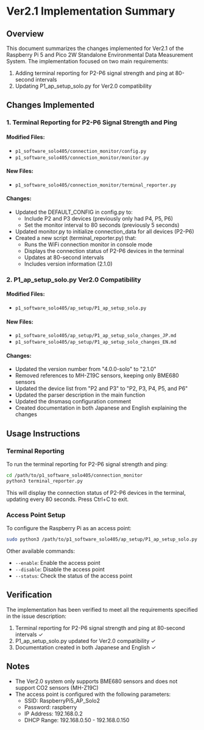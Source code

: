 # Ver2.1 Implementation Summary

## Overview
This document summarizes the changes implemented for Ver2.1 of the Raspberry Pi 5 and Pico 2W Standalone Environmental Data Measurement System. The implementation focused on two main requirements:

1. Adding terminal reporting for P2-P6 signal strength and ping at 80-second intervals
2. Updating P1_ap_setup_solo.py for Ver2.0 compatibility

## Changes Implemented

### 1. Terminal Reporting for P2-P6 Signal Strength and Ping

#### Modified Files:
- `p1_software_solo405/connection_monitor/config.py`
- `p1_software_solo405/connection_monitor/monitor.py`

#### New Files:
- `p1_software_solo405/connection_monitor/terminal_reporter.py`

#### Changes:
- Updated the DEFAULT_CONFIG in config.py to:
  - Include P2 and P3 devices (previously only had P4, P5, P6)
  - Set the monitor interval to 80 seconds (previously 5 seconds)
- Updated monitor.py to initialize connection_data for all devices (P2-P6)
- Created a new script (terminal_reporter.py) that:
  - Runs the WiFi connection monitor in console mode
  - Displays the connection status of P2-P6 devices in the terminal
  - Updates at 80-second intervals
  - Includes version information (2.1.0)

### 2. P1_ap_setup_solo.py Ver2.0 Compatibility

#### Modified Files:
- `p1_software_solo405/ap_setup/P1_ap_setup_solo.py`

#### New Files:
- `p1_software_solo405/ap_setup/P1_ap_setup_solo_changes_JP.md`
- `p1_software_solo405/ap_setup/P1_ap_setup_solo_changes_EN.md`

#### Changes:
- Updated the version number from "4.0.0-solo" to "2.1.0"
- Removed references to MH-Z19C sensors, keeping only BME680 sensors
- Updated the device list from "P2 and P3" to "P2, P3, P4, P5, and P6"
- Updated the parser description in the main function
- Updated the dnsmasq configuration comment
- Created documentation in both Japanese and English explaining the changes

## Usage Instructions

### Terminal Reporting
To run the terminal reporting for P2-P6 signal strength and ping:

```bash
cd /path/to/p1_software_solo405/connection_monitor
python3 terminal_reporter.py
```

This will display the connection status of P2-P6 devices in the terminal, updating every 80 seconds. Press Ctrl+C to exit.

### Access Point Setup
To configure the Raspberry Pi as an access point:

```bash
sudo python3 /path/to/p1_software_solo405/ap_setup/P1_ap_setup_solo.py --configure
```

Other available commands:
- `--enable`: Enable the access point
- `--disable`: Disable the access point
- `--status`: Check the status of the access point

## Verification
The implementation has been verified to meet all the requirements specified in the issue description:

1. Terminal reporting for P2-P6 signal strength and ping at 80-second intervals ✓
2. P1_ap_setup_solo.py updated for Ver2.0 compatibility ✓
3. Documentation created in both Japanese and English ✓

## Notes
- The Ver2.0 system only supports BME680 sensors and does not support CO2 sensors (MH-Z19C)
- The access point is configured with the following parameters:
  - SSID: RaspberryPi5_AP_Solo2
  - Password: raspberry
  - IP Address: 192.168.0.2
  - DHCP Range: 192.168.0.50 - 192.168.0.150